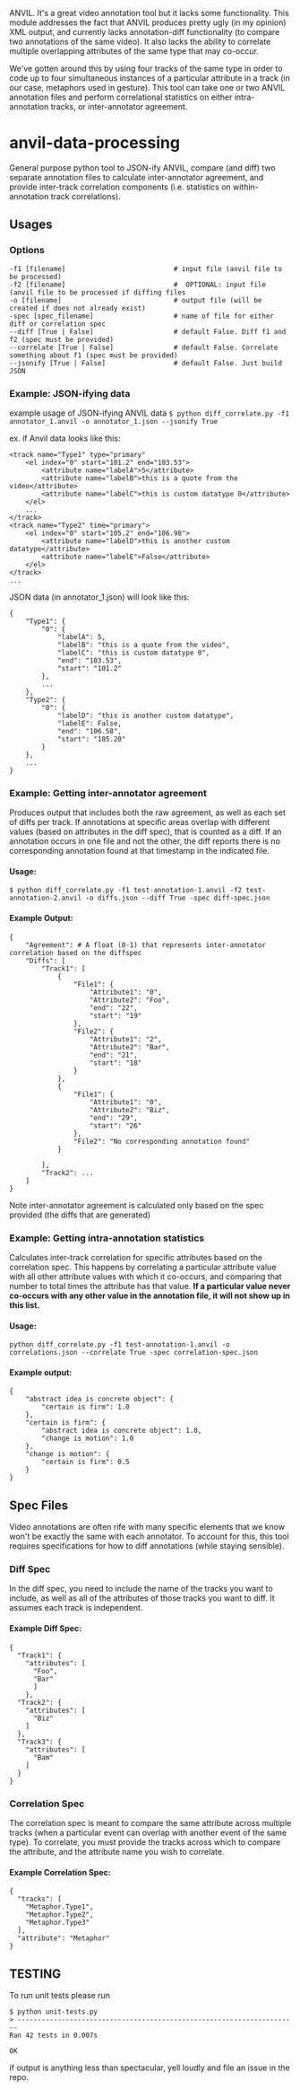 ANVIL. It's a great video annotation tool but it lacks some functionality. This module addresses the fact that ANVIL produces pretty ugly (in my opinion) XML output, and currently lacks annotation-diff functionality (to compare two annotations of the same video). It also lacks the ability to correlate multiple overlapping attributes of the same type that may co-occur. 

We've gotten around this by using four tracks of the same type in order to code up to four simultaneous instances of a particular attribute in a track (in our case, metaphors used in gesture). This tool can take one or two ANVIL annotation files and perform correlational statistics on either intra-annotation tracks, or inter-annotator agreement. 

# anvil-data-processing
General purpose python tool to JSON-ify ANVIL, compare (and diff) two separate annotation files to calculate inter-annotator agreement, and provide inter-track correlation components (i.e. statistics on within-annotation track correlations). 

## Usages
### Options
```
-f1 [filename]                           # input file (anvil file to be processed)
-f2 [filename]                           #  OPTIONAL: input file (anvil file to be processed if diffing files
-o [filename]                            # output file (will be created if does not already exist)
-spec [spec_filename]                    # name of file for either diff or correlation spec
--diff [True | False]                    # default False. Diff f1 and f2 (spec must be provided)
--correlate [True | False]               # default False. Correlate something about f1 (spec must be provided)
--jsonify [True | False]                 # default False. Just build JSON 
```

### Example: JSON-ifying data

example usage of JSON-ifying ANVIL data
`$ python diff_correlate.py -f1 annotator_1.anvil -o annotator_1.json --jsonify True`

ex. if Anvil data looks like this:
```
<track name="Type1" type="primary"
    <el index="0" start="101.2" end="103.53">
        <attribute name="labelA">5</attribute>
        <attribute name="labelB">this is a quote from the video</attribute>
        <attribute name="labelC">this is custom datatype 0</attribute>
    </el>
    ...
</track>
<track name="Type2" time="primary">
    <el index="0" start="105.2" end="106.98">
        <attribute name="labelD">this is another custom datatype</attribute>
        <attribute name="labelE">False</attribute>
    </el>
</track>
...
```

JSON data (in annotator_1.json) will look like this:
```
{
    "Type1": {
        "0": {
            "labelA": 5,
            "labelB": "this is a quote from the video",
            "labelC": "this is custom datatype 0",
            "end": "103.53",
            "start": "101.2"
        },
        ...
    },
    "Type2": {
        "0": {
            "labelD": "this is another custom datatype",
            "labelE": False,
            "end": "106.58",
            "start": "105.20"
        }
    },
    ...
}
```

### Example: Getting inter-annotator agreement
Produces output that includes both the raw agreement, as well as each set of diffs per track. If annotations at specific areas overlap with different values (based on attributes in the diff spec), that is counted as a diff. If an annotation occurs in one file and not the other, the diff reports there is no corresponding annotation found at that timestamp in the indicated file. 

#### Usage:
```
$ python diff_correlate.py -f1 test-annotation-1.anvil -f2 test-annotation-2.anvil -o diffs.json --diff True -spec diff-spec.json
```

#### Example Output:
```
{
    "Agreement": # A float (0-1) that represents inter-annotator correlation based on the diffspec
    "Diffs": [
        "Track1": [
            {
                "File1": {
                    "Attribute1": "0",
                    "Attribute2": "Foo",
                    "end": "22",
                    "start": "19"
                },
                "File2": {
                    "Attribute1": "2",
                    "Attribute2": "Bar",
                    "end": "21",
                    "start": "18"            
                }
            },
            {
                "File1": {
                    "Attribute1": "0",
                    "Attribute2": "Biz",
                    "end": "29",
                    "start": "26"
                },
                "File2": "No corresponding annotation found"
            }        

        ],
        "Track2": ...
    ]
}
```
Note inter-annotator agreement is calculated only based on the spec provided (the diffs that are generated)


### Example: Getting intra-annotation statistics
Calculates inter-track correlation for specific attributes based on the correlation spec. This happens by correlating a particular attribute value with all other attribute values with which it co-occurs, and comparing that number to total times the attribute has that value. **If a particular value never co-occurs with any other value in the annotation file, it will not show up in this list.**

#### Usage:
```
python diff_correlate.py -f1 test-annotation-1.anvil -o correlations.json --correlate True -spec correlation-spec.json
```

#### Example output:
```
{
    "abstract idea is concrete object": {
        "certain is firm": 1.0
    },
    "certain is firm": {
        "abstract idea is concrete object": 1.0,
        "change is motion": 1.0
    },
    "change is motion": {
        "certain is firm": 0.5
    }
}
```

## Spec Files
Video annotations are often rife with many specific elements that we know won't be exactly the same with each annotator. To account for this, this tool requires specifications for how to diff annotations (while staying sensible). 

### Diff Spec
In the diff spec, you need to include the name of the tracks you want to include, as well as all of the attributes of those tracks you want to diff. It assumes each track is independent. 

#### Example Diff Spec:
```
{
  "Track1": {
    "attributes": [
      "Foo",
      "Bar"
      ]
    },
  "Track2": {
    "attributes": [
      "Biz"
    ]
  },
  "Track3": {
    "attributes": [
      "Bam"
    ]
  }
}

```

### Correlation Spec
The correlation spec is meant to compare the same attribute across multiple tracks (when a particular event can overlap with another event of the same type). To correlate, you must provide the tracks across which to compare the attribute, and the attribute name you wish to correlate. 

#### Example Correlation Spec:
```
{
  "tracks": [
    "Metaphor.Type1",
    "Metaphor.Type2",
    "Metaphor.Type3"
  ],
  "attribute": "Metaphor"
}
```

## TESTING
To run unit tests please run 
```
$ python unit-tests.py
> ----------------------------------------------------------------------
Ran 42 tests in 0.007s

OK
```
if output is anything less than spectacular, yell loudly and file an issue in the repo. 



